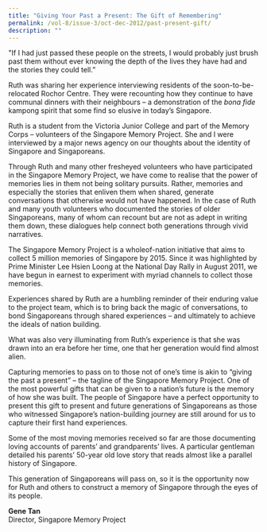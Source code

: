 ```yaml
---
title: "Giving Your Past a Present: The Gift of Remembering"
permalink: /vol-8/issue-3/oct-dec-2012/past-present-gift/
description: ""
---
```

"If I had just passed these people on the streets, I would probably just brush past them without ever knowing the depth of the lives they have had and the stories they could tell.”

Ruth was sharing her experience interviewing residents of the soon-to-be-relocated Rochor Centre. They were recounting how they continue to have communal dinners with their neighbours – a demonstration of the *bona fide* kampong spirit that some find so elusive in today’s Singapore.

Ruth is a student from the Victoria Junior College and part of the Memory Corps – volunteers of the Singapore Memory Project. She and I were interviewed by a major news agency on our thoughts about the identity of Singapore and Singaporeans.

Through Ruth and many other fresheyed volunteers who have participated in the Singapore Memory Project, we have come to realise that the power of memories lies in them not being solitary pursuits. Rather, memories and especially the stories that enliven them when shared, generate conversations that otherwise would not have happened. In the case of Ruth and many youth volunteers who documented the stories of older Singaporeans, many of whom can recount but are not as adept in writing them down, these dialogues help connect both generations through vivid narratives.

The Singapore Memory Project is a wholeof-nation initiative that aims to collect 5 million memories of Singapore by 2015. Since it was highlighted by Prime Minister Lee Hsien Loong at the National Day Rally in August 2011, we have begun in earnest to experiment with myriad channels to collect those memories.

Experiences shared by Ruth are a humbling reminder of their enduring value to the project team, which is to bring back the magic of conversations, to bond Singaporeans through shared experiences – and ultimately to achieve the ideals of nation building.

What was also very illuminating from Ruth’s experience is that she was drawn into an era before her time, one that her generation would find almost alien.

Capturing memories to pass on to those not of one’s time is akin to “giving the past a present” – the tagline of the Singapore Memory Project. One of the most powerful gifts that can be given to a nation’s future is the memory of how she was built. The people of Singapore have a perfect opportunity to present this gift to present and future generations of Singaporeans as those who witnessed Singapore’s nation-building journey are still around for us to capture their first hand experiences.

Some of the most moving memories received so far are those documenting loving accounts of parents’ and grandparents’ lives. A particular gentleman detailed his parents’ 50-year old love story that reads almost like a parallel history of Singapore.

This generation of Singaporeans will pass on, so it is the opportunity now for Ruth and others to construct a memory of Singapore through the eyes of its people.

<b>Gene Tan</b><br>Director, Singapore Memory Project







